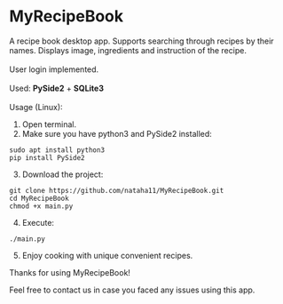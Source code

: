# MyRecipeBook

A recipe book desktop app. Supports searching through recipes by their names. Displays image, ingredients and instruction of the recipe.</br>
</br>
User login implemented.</br>
</br>
Used: **PySide2** + **SQLite3**</br>
</br>
Usage (Linux):</br>
1. Open terminal.<br/>
2. Make sure you have python3 and PySide2 installed:<br/>
```
sudo apt install python3
pip install PySide2
```
3. Download the project:<br/>
```
git clone https://github.com/nataha11/MyRecipeBook.git
cd MyRecipeBook
chmod +x main.py
```
4. Execute:<br/>
```
./main.py
```
5. Enjoy cooking with unique convenient recipes.</br>

Thanks for using MyRecipeBook!</br>

Feel free to contact us in case you faced any issues using this app.
